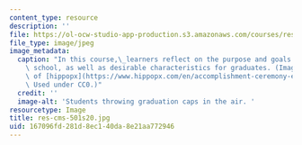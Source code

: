 ```yaml
---
content_type: resource
description: ''
file: https://ol-ocw-studio-app-production.s3.amazonaws.com/courses/res-cms-501-envisioning-the-graduate-of-the-future-spring-2020/167096fd281d8ec140da8e21aa772946_res-cms-501s20.jpg
file_type: image/jpeg
image_metadata:
  caption: "In this course,\_learners reflect on the purpose and goals of secondary\
    \ school, as well as desirable characteristics for graduates. (Image courtesy\
    \ of [hippopx](https://www.hippopx.com/en/accomplishment-ceremony-education-graduation-group-hats-people-310085).\
    \ Used under CC0.)"
  credit: ''
  image-alt: 'Students throwing graduation caps in the air. '
resourcetype: Image
title: res-cms-501s20.jpg
uid: 167096fd-281d-8ec1-40da-8e21aa772946
---
```

